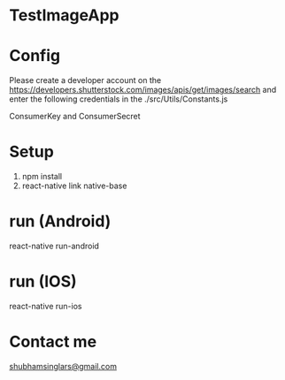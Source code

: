 # TestImageApp

Config
=====
Please create a developer account on the https://developers.shutterstock.com/images/apis/get/images/search and enter the following credentials in the ./src/Utils/Constants.js

ConsumerKey	and ConsumerSecret

Setup
=====
1. npm install
2. react-native link native-base

run (Android)
=============
react-native run-android

run (IOS)
=========
react-native run-ios

Contact me
==========
shubhamsinglars@gmail.com
